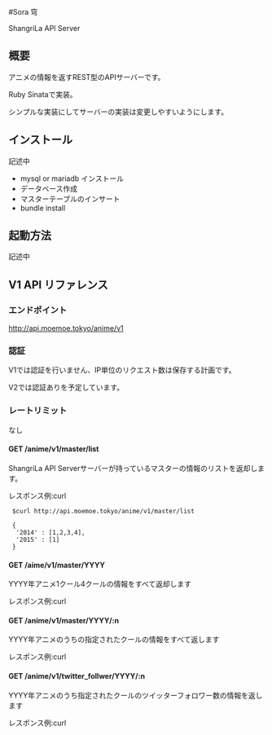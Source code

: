 #Sora 穹

ShangriLa API Server

## 概要
アニメの情報を返すREST型のAPIサーバーです。

Ruby Sinataで実装。

シンプルな実装にしてサーバーの実装は変更しやすいようにします。


## インストール

記述中

* mysql or mariadb インストール
* データベース作成
* マスターテーブルのインサート
* bundle install

## 起動方法

記述中

## V1 API リファレンス

### エンドポイント

http://api.moemoe.tokyo/anime/v1

### 認証

V1では認証を行いません、IP単位のリクエスト数は保存する計画です。

V2では認証ありを予定しています。

### レートリミット

なし

#### GET /anime/v1/master/list

ShangriLa API Serverサーバーが持っているマスターの情報のリストを返却します。

レスポンス例:curl

```
 $curl http://api.moemoe.tokyo/anime/v1/master/list
 
 {
  '2014' : [1,2,3,4],
  '2015' : [1]
 }
```


#### GET /aime/v1/master/YYYY

YYYY年アニメ1クール4クールの情報をすべて返却します

レスポンス例:curl

#### GET /anime/v1/master/YYYY/:n

YYYY年アニメのうちの指定されたクールの情報をすべて返します

レスポンス例:curl



#### GET /anime/v1/twitter_follwer/YYYY/:n

YYYY年アニメのうち指定されたクールのツイッターフォロワー数の情報を返します

レスポンス例:curl

